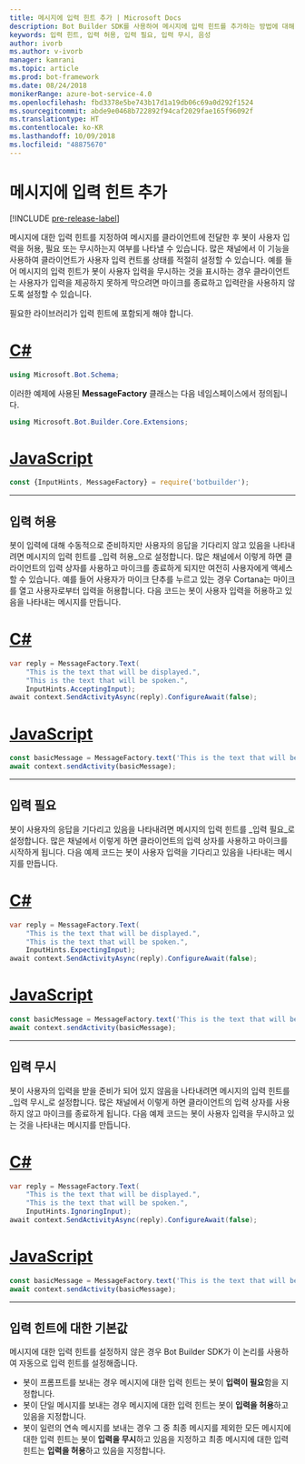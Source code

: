 ```yaml
---
title: 메시지에 입력 힌트 추가 | Microsoft Docs
description: Bot Builder SDK를 사용하여 메시지에 입력 힌트를 추가하는 방법에 대해 알아봅니다.
keywords: 입력 힌트, 입력 허용, 입력 필요, 입력 무시, 음성
author: ivorb
ms.author: v-ivorb
manager: kamrani
ms.topic: article
ms.prod: bot-framework
ms.date: 08/24/2018
monikerRange: azure-bot-service-4.0
ms.openlocfilehash: fbd3378e5be743b17d1a19db06c69a0d292f1524
ms.sourcegitcommit: abde9e0468b722892f94caf2029fae165f96092f
ms.translationtype: HT
ms.contentlocale: ko-KR
ms.lasthandoff: 10/09/2018
ms.locfileid: "48875670"
---
```

# <a name="add-input-hints-to-messages"></a>메시지에 입력 힌트 추가

[!INCLUDE [pre-release-label](~/includes/pre-release-label.md)]

메시지에 대한 입력 힌트를 지정하여 메시지를 클라이언트에 전달한 후 봇이 사용자 입력을 허용, 필요 또는 무시하는지 여부를 나타낼 수 있습니다. 많은 채널에서 이 기능을 사용하여 클라이언트가 사용자 입력 컨트롤 상태를 적절히 설정할 수 있습니다. 예를 들어 메시지의 입력 힌트가 봇이 사용자 입력을 무시하는 것을 표시하는 경우 클라이언트는 사용자가 입력을 제공하지 못하게 막으려면 마이크를 종료하고 입력란을 사용하지 않도록 설정할 수 있습니다.

필요한 라이브러리가 입력 힌트에 포함되게 해야 합니다.

# <a name="ctabcs"></a>[C#](#tab/cs)

```cs
using Microsoft.Bot.Schema;
```

<!--TODO: Remove the following remark after the next release of the NuGet packages.-->

이러한 예제에 사용된 **MessageFactory** 클래스는 다음 네임스페이스에서 정의됩니다.

```cs
using Microsoft.Bot.Builder.Core.Extensions;
```

# <a name="javascripttabjs"></a>[JavaScript](#tab/js)

```javascript
const {InputHints, MessageFactory} = require('botbuilder');
```

---

## <a name="accepting-input"></a>입력 허용

봇이 입력에 대해 수동적으로 준비하지만 사용자의 응답을 기다리지 않고 있음을 나타내려면 메시지의 입력 힌트를 _입력 허용_으로 설정합니다. 많은 채널에서 이렇게 하면 클라이언트의 입력 상자를 사용하고 마이크를 종료하게 되지만 여전히 사용자에게 액세스할 수 있습니다. 예를 들어 사용자가 마이크 단추를 누르고 있는 경우 Cortana는 마이크를 열고 사용자로부터 입력을 허용합니다. 다음 코드는 봇이 사용자 입력을 허용하고 있음을 나타내는 메시지를 만듭니다.

# <a name="ctabcs"></a>[C#](#tab/cs)

```csharp
var reply = MessageFactory.Text(
    "This is the text that will be displayed.",
    "This is the text that will be spoken.",
    InputHints.AcceptingInput);
await context.SendActivityAsync(reply).ConfigureAwait(false);
```

# <a name="javascripttabjs"></a>[JavaScript](#tab/js)

```javascript
const basicMessage = MessageFactory.text('This is the text that will be displayed.', 'This is the text that will be spoken.', InputHints.AcceptingInput);
await context.sendActivity(basicMessage);
```

---

## <a name="expecting-input"></a>입력 필요

봇이 사용자의 응답을 기다리고 있음을 나타내려면 메시지의 입력 힌트를 _입력 필요_로 설정합니다. 많은 채널에서 이렇게 하면 클라이언트의 입력 상자를 사용하고 마이크를 시작하게 됩니다. 다음 예제 코드는 봇이 사용자 입력을 기다리고 있음을 나타내는 메시지를 만듭니다.

# <a name="ctabcs"></a>[C#](#tab/cs)

```csharp
var reply = MessageFactory.Text(
    "This is the text that will be displayed.",
    "This is the text that will be spoken.",
    InputHints.ExpectingInput);
await context.SendActivityAsync(reply).ConfigureAwait(false);
```

# <a name="javascripttabjs"></a>[JavaScript](#tab/js)

```javascript
const basicMessage = MessageFactory.text('This is the text that will be displayed.', 'This is the text that will be spoken.', InputHints.ExpectingInput);
await context.sendActivity(basicMessage);
```

---

## <a name="ignoring-input"></a>입력 무시

봇이 사용자의 입력을 받을 준비가 되어 있지 않음을 나타내려면 메시지의 입력 힌트를 _입력 무시_로 설정합니다. 많은 채널에서 이렇게 하면 클라이언트의 입력 상자를 사용하지 않고 마이크를 종료하게 됩니다. 다음 예제 코드는 봇이 사용자 입력을 무시하고 있는 것을 나타내는 메시지를 만듭니다.

# <a name="ctabcs"></a>[C#](#tab/cs)

```csharp
var reply = MessageFactory.Text(
    "This is the text that will be displayed.",
    "This is the text that will be spoken.",
    InputHints.IgnoringInput);
await context.SendActivityAsync(reply).ConfigureAwait(false);
```

# <a name="javascripttabjs"></a>[JavaScript](#tab/js)

```javascript
const basicMessage = MessageFactory.text('This is the text that will be displayed.', 'This is the text that will be spoken.', InputHints.IgnoringInput);
await context.sendActivity(basicMessage);
```

---

## <a name="default-values-for-input-hint"></a>입력 힌트에 대한 기본값

메시지에 대한 입력 힌트를 설정하지 않은 경우 Bot Builder SDK가 이 논리를 사용하여 자동으로 입력 힌트를 설정해줍니다.

- 봇이 프롬프트를 보내는 경우 메시지에 대한 입력 힌트는 봇이 **입력이 필요**함을 지정합니다.</li>
- 봇이 단일 메시지를 보내는 경우 메시지에 대한 입력 힌트는 봇이 **입력을 허용**하고 있음을 지정합니다.</li>
- 봇이 일련의 연속 메시지를 보내는 경우 그 중 최종 메시지를 제외한 모든 메시지에 대한 입력 힌트는 봇이 **입력을 무시**하고 있음을 지정하고 최종 메시지에 대한 입력 힌트는 **입력을 허용**하고 있음을 지정합니다.

